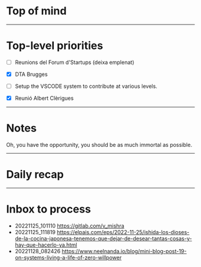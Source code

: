 # Top of mind




---
# Top-level priorities
- [ ] Reunions del Forum d'Startups (deixa emplenat)
- [x] DTA Brugges 
- [ ] Setup the VSCODE system to contribute at various levels. 
- [x] Reunió Albert Clèrigues



---
# Notes
Oh, you have the opportunity, you should be as much immortal as possible.  


--- 
# Daily recap





--- 
# Inbox to process
- 20221125_101110 https://gitlab.com/v_mishra
- 20221125_111819 https://elpais.com/eps/2022-11-25/ishida-los-dioses-de-la-cocina-japonesa-tenemos-que-dejar-de-desear-tantas-cosas-y-hay-que-hacerlo-ya.html
- 20221128_082426 https://www.neelnanda.io/blog/mini-blog-post-19-on-systems-living-a-life-of-zero-willpower
